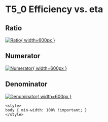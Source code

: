 # T5_0 Efficiency vs. eta

## Ratio

[![Ratio](../mtv/var/T5_0_eff_eta.png){ width=600px }](../mtv/var/T5_0_eff_eta.pdf)

## Numerator

[![Numerator](../mtv/num/T5_0_eff_eta_num.png){ width=600px }](../mtv/num/T5_0_eff_eta_num.pdf)

## Denominator

[![Denominator](../mtv/den/T5_0_eff_eta_den.png){ width=600px }](../mtv/den/T5_0_eff_eta_den.pdf)


``` {=html}
<style>
body { min-width: 100% !important; }
</style>
```
